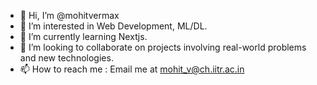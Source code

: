 - 👋 Hi, I’m @mohitvermax
- 👀 I’m interested in Web Development, ML/DL.
- 🌱 I’m currently learning Nextjs.
- 💞️ I’m looking to collaborate on projects involving real-world problems and new technologies.
- 📫 How to reach me : Email me at mohit_v@ch.iitr.ac.in


<!---
mohitvermax/mohitvermax is a ✨ special ✨ repository because its `README.md` (this file) appears on your GitHub profile.
You can click the Preview link to take a look at your changes.
--->
